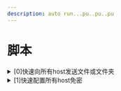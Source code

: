 ```yaml
---
description: auto run...pu..pu..pu
---
```


# 脚本

<details>

<summary>[0]快速向所有host发送文件或文件夹</summary>

首先需要一个记录config的sh

```sh
#config.sh
hosts=(
hdp0
hdp1
hdp2
)
passwd="1009"
```

```sh
#!/bin/bash
help="2 arguments:\n    first is PATH where scp from\n    second is PATH where scp to\n    first could both dir and file"

# 判断输入参数是否为2个
if [ $# -ne 2 ]; then
    echo -e $help
    exit 1
fi

# 获取输入参数
input=$1
output=$2

# 判断输入路径是否存在
if [ ! -e "$input" ]; then
    echo -e $help
    exit 1
fi

source ./config.sh
# 循环传输文件
for host in "${hosts[@]}"; do
    # 判断输入路径是文件还是目录
    if [ -d "$input" ]; then
        sshpass -p $passwd scp -o StrictHostKeyChecking=no -r "$input" $host:"$output"
    else
        sshpass -p $passwd scp -o StrictHostKeyChecking=no "$input" $host:"$output"
    fi
done
```

</details>

<details>

<summary>[1]快速配置所有host免密</summary>

首先需要一个记录config的sh

```sh
#config.sh
hosts=(
hdp0
hdp1
hdp2
)
passwd="1009"
```

然后写one\_to\_all的免密

```sh
# 判断输入路径是否存在
if [ ! -e $(echo ~/.ssh/id_rsa) ]; then
    ssh-keygen -t rsa -N "" -f /root/.ssh/id_rsa
else
    echo "find ~/.ssh/id_rsa"
fi

source ./config.sh
for host in "${hosts[@]}"; do
    #sshpass明文跳过手动输入密码,关闭ssh-copy-id指纹验证
    sshpass -p $passwd ssh-copy-id -o StrictHostKeyChecking=no -i "$host"
done
```

然后用脚本\[0]把这个one to all传给所有节点。

在主节点再写一个脚本，循环让所有主机都执行一遍one to all，这就等于all to all了

```sh
source ./config.sh
for host in "${hosts[@]}";do
    sshpass -p $passwd ssh $host bash /root/Shell/ssh.sh
done
```

</details>
